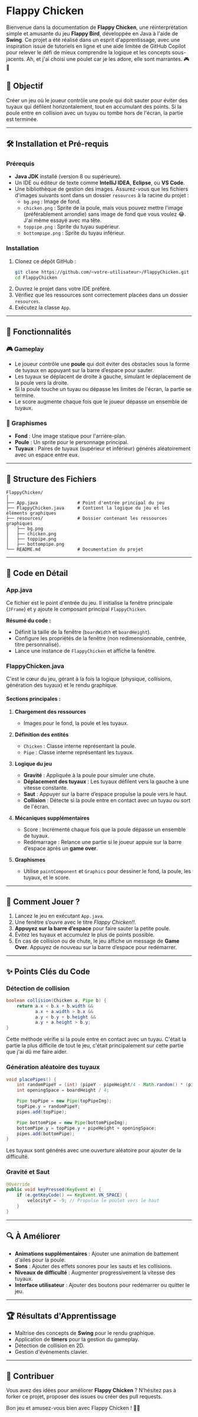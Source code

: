 # Flappy Chicken

Bienvenue dans la documentation de **Flappy Chicken**, une réinterprétation simple et amusante du jeu **Flappy Bird**, développée en Java à l'aide de **Swing**. Ce projet a été réalisé dans un esprit d'apprentissage, avec une inspiration issue de tutoriels en ligne et une aide limitée de GitHub Copilot pour relever le défi de mieux comprendre la logique et les concepts sous-jacents.
Ah, et j'ai choisi une poulet car je les adore, elle sont marrantes. 🎮🐔

## 🎯 Objectif

Créer un jeu où le joueur contrôle une poule qui doit sauter pour éviter des tuyaux qui défilent horizontalement, tout en accumulant des points. Si la poule entre en collision avec un tuyau ou tombe hors de l'écran, la partie est terminée.

---

## 🛠️ Installation et Pré-requis

### Prérequis
- **Java JDK** installé (version 8 ou supérieure).
- Un IDE ou éditeur de texte comme **IntelliJ IDEA**, **Eclipse**, ou **VS Code**.
- Une bibliothèque de gestion des images. Assurez-vous que les fichiers d'images suivants sont dans un dossier `resources` à la racine du projet :
  - `bg.png` : Image de fond.
  - `chicken.png` : Sprite de la poule, mais vous pouvez mettre l'image (préférablement arrondie) sans image de fond que vous voulez 😂. J'ai même essayé avec ma tête.
  - `toppipe.png` : Sprite du tuyau supérieur.
  - `bottompipe.png` : Sprite du tuyau inférieur.

### Installation
1. Clonez ce dépôt GitHub :
   ```bash
   git clone https://github.com/<votre-utilisateur>/FlappyChicken.git
   cd FlappyChicken
   ```
2. Ouvrez le projet dans votre IDE préféré.
3. Vérifiez que les ressources sont correctement placées dans un dossier `resources`.
4. Exécutez la classe `App`.

---

## 🌟 Fonctionnalités

### 🎮 Gameplay
- Le joueur contrôle une **poule** qui doit éviter des obstacles sous la forme de tuyaux en appuyant sur la barre d’espace pour sauter.
- Les tuyaux se déplacent de droite à gauche, simulant le déplacement de la poule vers la droite.
- Si la poule touche un tuyau ou dépasse les limites de l'écran, la partie se termine.
- Le score augmente chaque fois que le joueur dépasse un ensemble de tuyaux.

### 🎨 Graphismes
- **Fond** : Une image statique pour l'arrière-plan.
- **Poule** : Un sprite pour le personnage principal.
- **Tuyaux** : Paires de tuyaux (supérieur et inférieur) générés aléatoirement avec un espace entre eux.

---

## 📂 Structure des Fichiers

```
FlappyChicken/
│
├── App.java               # Point d'entrée principal du jeu
├── FlappyChicken.java     # Contient la logique du jeu et les éléments graphiques
├── resources/             # Dossier contenant les ressources graphiques
│   ├── bg.png
│   ├── chicken.png
│   ├── toppipe.png
│   ├── bottompipe.png
└── README.md              # Documentation du projet
```

---

## 🧩 Code en Détail

### **App.java**
Ce fichier est le point d'entrée du jeu. Il initialise la fenêtre principale (`JFrame`) et y ajoute le composant principal `FlappyChicken`.

**Résumé du code :**
- Définit la taille de la fenêtre (`boardWidth` et `boardHeight`).
- Configure les propriétés de la fenêtre (non redimensionnable, centrée, titre personnalisé).
- Lance une instance de `FlappyChicken` et affiche la fenêtre.

### **FlappyChicken.java**
C'est le cœur du jeu, gérant à la fois la logique (physique, collisions, génération des tuyaux) et le rendu graphique.

#### Sections principales :
1. **Chargement des ressources**
   - Images pour le fond, la poule et les tuyaux.

2. **Définition des entités**
   - `Chicken` : Classe interne représentant la poule.
   - `Pipe` : Classe interne représentant les tuyaux.

3. **Logique du jeu**
   - **Gravité** : Appliquée à la poule pour simuler une chute.
   - **Déplacement des tuyaux** : Les tuyaux défilent vers la gauche à une vitesse constante.
   - **Saut** : Appuyer sur la barre d’espace propulse la poule vers le haut.
   - **Collision** : Détecte si la poule entre en contact avec un tuyau ou sort de l'écran.

4. **Mécaniques supplémentaires**
   - Score : Incrémenté chaque fois que la poule dépasse un ensemble de tuyaux.
   - Redémarrage : Relance une partie si le joueur appuie sur la barre d’espace après un **game over**.

5. **Graphismes**
   - Utilise `paintComponent` et `Graphics` pour dessiner le fond, la poule, les tuyaux, et le score.

---

## 🚀 Comment Jouer ?

1. Lancez le jeu en exécutant `App.java`.
2. Une fenêtre s’ouvre avec le titre *Flappy Chicken!!*.
3. **Appuyez sur la barre d’espace** pour faire sauter la petite poule.
4. Évitez les tuyaux et accumulez le plus de points possible.
5. En cas de collision ou de chute, le jeu affiche un message de **Game Over**. Appuyez de nouveau sur la barre d’espace pour redémarrer.

---

## ✨ Points Clés du Code

### **Détection de collision**
```java
boolean collision(Chicken a, Pipe b) {
    return a.x < b.x + b.width &&
           a.x + a.width > b.x &&
           a.y < b.y + b.height &&
           a.y + a.height > b.y;
}
```
Cette méthode vérifie si la poule entre en contact avec un tuyau. C'était la partie la plus difficile de tout le jeu, c'était principalement sur cette partie que j'ai dû me faire aider.

### **Génération aléatoire des tuyaux**
```java
void placePipes() {
    int randomPipeY = (int) (pipeY - pipeHeight/4 - Math.random() * (pipeHeight/2));
    int openingSpace = boardHeight / 4;

    Pipe topPipe = new Pipe(topPipeImg);
    topPipe.y = randomPipeY;
    pipes.add(topPipe);

    Pipe bottomPipe = new Pipe(bottomPipeImg);
    bottomPipe.y = topPipe.y + pipeHeight + openingSpace;
    pipes.add(bottomPipe);
}
```
Les tuyaux sont générés avec une ouverture aléatoire pour ajouter de la difficulté.

### **Gravité et Saut**
```java
@Override
public void keyPressed(KeyEvent e) {
    if (e.getKeyCode() == KeyEvent.VK_SPACE) {
        velocityY = -9; // Propulse le poulet vers le haut
    }
}
```
---

## 🔍 À Améliorer

- **Animations supplémentaires** : Ajouter une animation de battement d'ailes pour la poule.
- **Sons** : Ajouter des effets sonores pour les sauts et les collisions.
- **Niveaux de difficulté** : Augmenter progressivement la vitesse des tuyaux.
- **Interface utilisateur** : Ajouter des boutons pour redémarrer ou quitter le jeu.

---

## 🏆 Résultats d'Apprentissage

- Maîtrise des concepts de **Swing** pour le rendu graphique.
- Application de **timers** pour la gestion du gameplay.
- Détection de collision en 2D.
- Gestion d'événements clavier.

---

## 💬 Contribuer

Vous avez des idées pour améliorer **Flappy Chicken** ? N’hésitez pas à forker ce projet, proposer des issues ou créer des pull requests.

Bon jeu et amusez-vous bien avec Flappy Chicken ! 🐔✨

